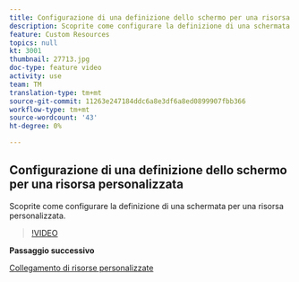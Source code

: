 ```yaml
---
title: Configurazione di una definizione dello schermo per una risorsa personalizzata
description: Scoprite come configurare la definizione di una schermata per una risorsa personalizzata.
feature: Custom Resources
topics: null
kt: 3001
thumbnail: 27713.jpg
doc-type: feature video
activity: use
team: TM
translation-type: tm+mt
source-git-commit: 11263e247184ddc6a8e3df6a8ed0899907fbb366
workflow-type: tm+mt
source-wordcount: '43'
ht-degree: 0%

---
```



## Configurazione di una definizione dello schermo per una risorsa personalizzata

Scoprite come configurare la definizione di una schermata per una risorsa personalizzata.

>[!VIDEO](https://video.tv.adobe.com/v/27713?quality=9)

**Passaggio successivo**

[Collegamento di risorse personalizzate](./linking-custom-resources.md)
